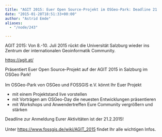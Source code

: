 ```yaml
---
title: "AGIT 2015: Euer Open Source-Projekt im OSGeo-Park: Deadline 21.2.2015"
date: "2015-01-28T18:51:33+00:00"
author: "Astrid Emde"
aliases:
  - "/node/243"

---
```


<p>AGIT 2015: Von 8.-10. Juli 2015 rückt die Universität Salzburg wieder ins Zentrum der internationalen Geoinformatik Community.</p>
<p><a href="https://agit.at/">https://agit.at/</a></p>
<p>Präsentiert Euer Open Source-Projekt auf der AGIT 2015 in Salzburg im OSGeo Park!<br />
	<br />
	Im OSGeo-Park von OSGeo und FOSSGIS e.V. könnt Ihr Euer Projekt</p>
<ul>
	<li>
		mit einem Projektstand live vorstellen</li>
	<li>
		mit Vorträgen am OSGeo-Day die neuesten Entwicklungen präsentieren</li>
	<li>
		mit Workshops und Anwendertreffen Eure Community vergrößern und stärken</li>
</ul>
<p>Deadline zur Anmeldung Eurer Aktivitäten ist der 21.2.2015!<br />
	<br />
	Unter <a href="https://www.fossgis.de/wiki/AGIT_2015">https://www.fossgis.de/wiki/AGIT_2015</a> findet Ihr alle wichtigen Infos.<br />
	&nbsp;</p>
